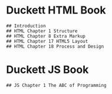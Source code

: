 # Duckett HTML Book
    ## Introduction
    ## HTML Chapter 1 Structure
    ## HTML Chapter 8 Extra Markup
    ## HTML Chapter 17 HTML5 Layout
    ## HTML Chapter 18 Process and Design

# Duckett JS Book
    ## JS Chapter 1 The ABC of Programming